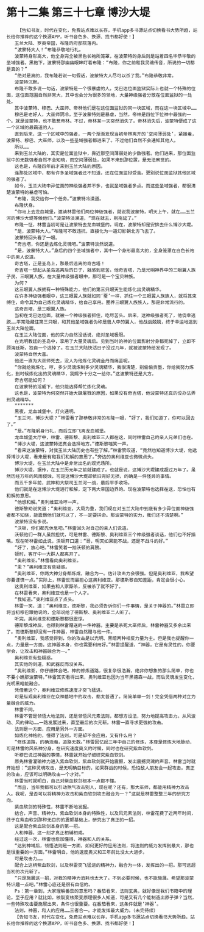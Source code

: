 # 第十二集 第三十七章 博沙大堤
        【告知书友，时代在变化，免费站点难以长存，手机app多书源站点切换看书大势所趋，站长给你推荐的这个换源APP，听书音色多、换源、找书都好使！】
       玉兰大陆、罗奥帝国，布隆的府邸院落内。
       “波蒙特大人！”布隆恭敬地行礼。
       波蒙特身形高大，他全身完全被黑色长袍所笼罩，在波蒙特的身后则是站着四名毕恭毕敬的圣域强者。黑袍下，波蒙特那幽幽眼眸盯着布隆：“布隆，你之前和我灵魂传音，所说的一切都是真的？”
       “绝对是真的，我布隆若说一句假话，波蒙特大人尽可以杀了我。”布隆恭敬非常。
       波蒙特沉默。
       布隆不敢多说一句话，波蒙特是一个很暴虐的人。戈巴达位面监狱实际上也就一个特殊的位面，这位面范围自然非常大，其中也会分为很多的领地，大量神级强者分散在位面监狱的一处处。
       其中波蒙特、穆巴、大巫师、帝林他们是在这位面监狱的同一块区域，而在这一块区域中……
       穆巴是老好人，大巫师阴冷，至于波蒙特则是暴虐，当然，帝林是四位下位神中最强的一个。就是波蒙特，也不敢惹帝林。不过，帝林某一天突然消失了。帝林消失后，波蒙特便成了这一个区域的最霸道的人。
       直到后来，这一个区域中的强者，一两个渐渐发现当初帝林离开的‘空间薄弱处’，紧接着，波蒙特、穆巴、大巫师，以及一些圣域强者都进来了。不过他们自然不会通知其他人。
       所以……
       来到玉兰大陆的，其实是位面监狱中，靠近那空间薄弱处的少数强者。他们进来，那位面监狱中的无数强者自然不会知晓，而空间薄弱处，如果不来到那位置，是无法察觉的。
       这也是，布隆四年前才来到玉兰大陆的原因。
       连那处区域中，都有许多圣域强者还不知道，还在位面监狱受苦。更别说位面监狱其他区域的强者了。
       如今，玉兰大陆中异位面的神级强者并不多，也就圣域强者多点。而这些圣域强者，都很清楚波蒙特的暴虐可怕。
       “布隆，我交给你一个任务。”波蒙特冷漠道。
       布隆伏身。
       “你马上去龙血城堡，邀请林雷他们两位神级强者，就说我波蒙特，明天上午，就在……玉兰河的博沙大堤等候他们。”波蒙特淡漠道，“现在就去，别拖延了。”
       布隆一怔，林雷当初可是让波蒙特去龙血城堡的。现在，波蒙特却是安排去什么博沙大堤。
       “是，波蒙特大人。”布隆可不敢违抗，直接化为一道幻影朝北方飞去了。
       波蒙特回头看了一眼。
       “奇吉塔，你还是去炼化灵魂吧。”波蒙特淡然说道。
       “是，波蒙特大人。”身后的四个圣域强者中，其中一个身形最高大的，全身笼罩在白色长袍中的男人说道。
       奇吉塔，正是圣岛上，那最后逃离的奇吉塔！
       奇吉塔一想起从圣岛逃离后的日子，就感到悲苦。他奇吉塔，乃是光明神界中的三眼翼人族子民，三眼翼人族，在大量神级强者眼中，那可是一个宝贝种族。
       为何？
       这三眼翼人族拥有一种特殊能力，他们的第三只眼天生能炼化出灵魂精华。
       在许多神级强者眼中，这三眼翼人族就如同‘蚕’一样，抓住一个三眼翼人族族人，就将其束缚住，命令其为自己炼化灵魂精华，给自己享用。圈养三眼翼人族族人，那是非常流行的。
       这奇吉塔，是三眼翼人族。
       当初在戈巴达位面，就被一个神级强者抓住，吃尽苦头。后来，这神级强者死了，他侥幸逃脱……平常隐藏住第三只眼，和其他圣域强者伪称是兽人中的翼人，他战战兢兢，终于幸运地逃到玉兰大陆位面。
       在玉兰大陆位面，他的实力自然没话说，绝对圣域极限。
       在光明教廷的圣岛中，享用了大量灵魂后。见到当时的神的位面影射分身都死掉了，立即不顾海廷斯，独自一个逃掉了。在玉兰大陆快活日子没过几年，就被波蒙特给发现了。
       波蒙特自然大喜。
       他还一直为大巫师死去，没人为他炼化灵魂金丹而痛苦呢。
       “你就给我炼化，哼，多少灵魂炼制多少灵魂精华，我很清楚，别偷偷贪墨，你给我努力炼化，到时候炼化出的灵魂精华，我赐予十分之一给你。”这波蒙特还是大方。
       奇吉塔能如何？
       在波蒙特的淫威下，他只能选择帮忙炼化灵魂。
       这也是，波蒙特为何突然开始大肆屠戮的原因，如果没有奇吉塔，他波蒙特还真的没办法弄到灵魂精华。
       *******
       黑夜，龙血城堡中，灯火通明。
       “玉兰河，博沙大堤？”林雷看了那恭敬非常的布隆一眼，“好了，我们知道了，你可以回去了。”
       “是。”布隆躬身行礼，而后立即飞离龙血城堡。
       龙血城堡大厅中，林雷、德斯黎、奥利维亚三人都在这，同时林雷自己的亲人兄弟们也在。
       “博沙大堤，这波蒙特还真会选择地方。”德斯黎嗤笑一声。
       “看来这波蒙特，对我玉兰大陆历史也有些了解。”林雷赞叹道，“竟然也知道博沙大堤，他选择博沙大堤，看来是有和我们和解的意思了。”旁边的奥利维亚也微微点头。
       博沙大堤，在玉兰大陆中是非常出名的观光场所。
       博沙大堤，据传，在玉兰历元年之前就建成了。也就是说，这博沙大堤建成超过万年了。虽然历经万年的风雨侵蚀，可是这博沙大堤却依旧完好无损，的确是一件怪异的事情。
       而五千多年前，武神和大祭司玉兰河一战，最后平手收场。
       他们就是在这博沙大堤进行和解，定下两大帝国边界的。现在波蒙特也选择在这，恐怕也有和解的意思。
       “他想和解。”奥利维亚冷哼一声。
       德斯黎劝说笑道：“奥利维亚，大局为重，我们现在对玉兰大陆中到底有多少异位面神级强者都不知晓，能震慑他们就可以了，不一定要拼命。那波蒙特的实力，我们还不清楚啊。”
       波蒙特没有多说。
       “沃顿，你们都先休息吧。”林雷回头对自己的亲人们说道。
       沃顿他们一群人虽然担忧，可是林雷、德斯黎、奥利维亚三个神级强者谈话，他们也不好插嘴。现在听林雷如此说，沃顿开口道：“哥，明天如果能不战，还是不战斗的好。”
       “好了，放心吧。”林雷笑着一拍沃顿的肩膀。
       顿时，客厅中一大群人都离开了。
       “奥利维亚。”林雷看向奥利维亚。
       “恩？”奥利维亚有些疑惑。
       “奥利维亚，你两大神分身都炼成，融合为一。估计攻击力会很强。但是奥利维亚，我希望你要谨慎一点。”实际上，林雷反而最担心这奥利维亚。那德斯黎自知差距，肯定会很小心。
       这奥利维亚，如果去和人家厮杀，反被杀了就不好了。
       在林雷看来，奥利维亚也是一个人才。
       “我知道。”奥利维亚点了点头。
       林雷一笑，道：“奥利维亚，德斯黎，我必须告诉你们一件事情，是关于神器的。”林雷立即将当初穆巴跟他说的，全部说给了德斯黎、奥利维亚二人听了。
       听完，奥利维亚和德斯黎都很震惊。
       德斯黎成神后，也得到林雷赠送的一件神器。主要是杀死大巫师后，林雷神器又多余出来了。而德斯黎却没有一件神器，林雷自然赠与他一件。
       “奥利维亚，我感觉得到，你的攻击是以光明、黑暗两种相反力量为主。但是我也提醒你一点，力量是一方面，这神器本身，你也需要利用好。”林雷提醒道，“神器，它是有灵性的，你要学会，让攻击和神器融合为一。”
       奥利维亚有些疑惑。
       其实他的剑道，和武器反而没关系。
       “奥利维亚，你仔细体会吧。神的修炼道路，很复杂很浩瀚，绝非你想象的那么简单，你也不要小瞧那波蒙特。”林雷其实看得出来，奥利维亚也因为当年黑德森一战，而后灵魂发生变化，光明黑暗能融合。
       凭借着这个，奥利维亚修炼速度才突飞猛进。
       可是纵观奥利维亚在众神墓地中的攻击，都太普通了。简简单单一剑！完全凭借两种对立力量融合的威力。
       林雷不同。
       林雷不管是领悟大地法则，还是领悟风元素法则，都想方设法，努力地提高攻击力。从风波动、风的律动……一路发展过来，直至最后的次元斩。林雷一直寻求更强的攻击。
       法则是一方面，应用是另外一方面。
       如炼化神格的，懂得了法则，可是却不会应用，又有什么用？
       “修炼道路，的确浩瀚，道路无数。”林雷回忆起三年中自己的修炼，本尊是修炼大地脉动，可是林雷的风系神分身，在研究速度奥义的时候，同时也在研究紫血软剑。
       听穆巴说过神器的事情，林雷就开始仔细研究紫血软剑。
       原先林雷灌输神力进入紫血软剑，紫血软剑就开始震颤，发出震撼灵魂的声音。林雷当时就开始想：“这种灵魂攻击，是无明确目标的，如果群战的时候，恐怕敌人朋友会一起攻击。真正的攻击，应该可以明确攻击一个才对。”
       林雷当时就明白，自己对紫血软剑根本一点都不懂。
       “而且，当年我都可以引动煞气攻击别人，现在呢？还有，那大巫师，都能用精神力攻击人。我呢，是否可以将精神力攻击和紫血软剑攻击融合为一？”这就是林雷整整三年的研究方向。
       紫血软剑的特殊性，林雷不断地发掘。
       结合，声音、精神力、紫血软剑本身的特殊性，以及风元素法则，林雷花费了近两年时间，终于在紫血软剑那种无目的的震颤基础上，研究出了真正的一招。
       这是配合紫血软剑本身的第一招。
       人和神器，这一刻才真正相辅相成。
       经过这一次，林雷也愈加懂得，神器和人的关系。
       “达到神域后，领悟法则是一方面，如何更好的应用法则，将法则的威力发挥到最大，那也是很重要的一方面。”林雷明白，他的速度奥义和三年前比没太大进步。
       可是攻击力……
       配合上这柄紫血软剑，以及林雷突飞猛进的精神力，融合为一体，发挥出的一招。那可远超当初的次元斩了。
       “只是施展这一招，对我的精神力消耗也太大了。不到必要时候，也不能施展。希望那波蒙特识趣一点吧。”林雷心底还是很有自信的。
       Ps：第一章到，大家理解番茄的意思吗？番茄看来，法则玄奥，就好像是我们书籍中的理论。至于应用？就比如，核裂变核聚变原理很多人知道，可是又有几个能制造出原子弹？当然，一些特殊攻击要施展出来，条件也很重要。在番茄看来，这条件就是‘神器’。
       法则，神器，和人的应用……三者合一。才能发挥最大威力。（未完待续）
       【告知书友，时代在变化，免费站点难以长存，手机app多书源站点切换看书大势所趋，站长给你推荐的这个换源APP，听书音色多、换源、找书都好使！】